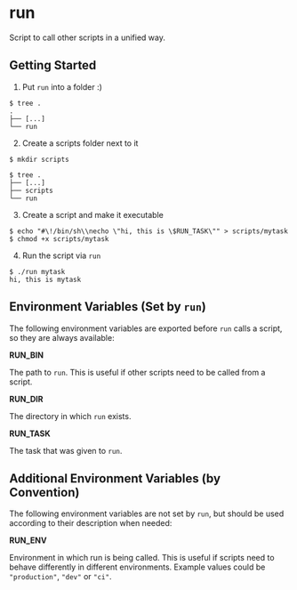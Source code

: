 # run

Script to call other scripts in a unified way.

## Getting Started

1. Put `run` into a folder :)
```
$ tree .
.
├── [...]
└── run
```

2. Create a scripts folder next to it
```
$ mkdir scripts

$ tree .
├── [...]
├── scripts
└── run
```

3. Create a script and make it executable
```
$ echo "#\!/bin/sh\\necho \"hi, this is \$RUN_TASK\"" > scripts/mytask
$ chmod +x scripts/mytask
```

4. Run the script via `run`
```
$ ./run mytask
hi, this is mytask
```

## Environment Variables (Set by `run`)

The following environment variables are exported before `run` calls
a script, so they are always available:

**RUN_BIN**  

The path to `run`. This is useful if other scripts need to 
be called from a script.  

**RUN_DIR**  

The directory in which `run` exists.  

**RUN_TASK**  

The task that was given to `run`.  

## Additional Environment Variables (by Convention)

The following environment variables are not set by `run`, but should
be used according to their description when needed:

**RUN_ENV**  

Environment in which run is being called. This is useful if scripts
need to behave differently in different environments. Example values
could be `"production"`, `"dev"` or `"ci"`.